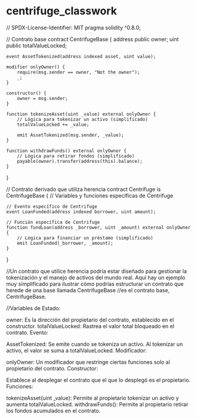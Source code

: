# centrifuge_classwork
// SPDX-License-Identifier: MIT
pragma solidity ^0.8.0;

// Contrato base
contract CentrifugeBase {
    address public owner;
    uint public totalValueLocked;

    event AssetTokenized(address indexed asset, uint value);

    modifier onlyOwner() {
        require(msg.sender == owner, "Not the owner");
        _;
    }

    constructor() {
        owner = msg.sender;
    }

    function tokenizeAsset(uint _value) external onlyOwner {
        // Lógica para tokenizar un activo (simplificado)
        totalValueLocked += _value;

        emit AssetTokenized(msg.sender, _value);
    }

    function withdrawFunds() external onlyOwner {
        // Lógica para retirar fondos (simplificado)
        payable(owner).transfer(address(this).balance);
    }
}

// Contrato derivado que utiliza herencia
contract Centrifuge is CentrifugeBase {
    // Variables y funciones específicas de Centrifuge

    // Evento específico de Centrifuge
    event LoanFunded(address indexed borrower, uint amount);

    // Función específica de Centrifuge
    function fundLoan(address _borrower, uint _amount) external onlyOwner {
        // Lógica para financiar un préstamo (simplificado)
        emit LoanFunded(_borrower, _amount);
    }
}

//Un contrato que utilice herencia podría estar diseñado para gestionar la tokenización y el manejo de activos del mundo real. Aquí hay un ejemplo muy simplificado para ilustrar cómo podrías estructurar un contrato que herede de una base llamada CentrifugeBase
//es el contrato base, CentrifugeBase. 

//Variables de Estado:

owner: Es la dirección del propietario del contrato, establecido en el constructor.
totalValueLocked: Rastrea el valor total bloqueado en el contrato.
Evento:

AssetTokenized: Se emite cuando se tokeniza un activo. Al tokenizar un activo, el valor se suma a totalValueLocked.
Modificador:

onlyOwner: Un modificador que restringe ciertas funciones solo al propietario del contrato.
Constructor:

Establece al desplegar el contrato que el que lo desplegó es el propietario.
Funciones:

tokenizeAsset(uint _value): Permite al propietario tokenizar un activo y aumenta totalValueLocked.
withdrawFunds(): Permite al propietario retirar los fondos acumulados en el contrato.




